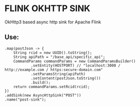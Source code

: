 # FLINK OKHTTP SINK
OkHttp3 based async http sink for Apache Flink
 

## Use:
```
.map(postJson -> {
    String rcid = new UUID().toString();
    String apiPath = "/base_api/specific_api";
    CommandParams commandParams = new CommandParamsBuilder()
            .setEntity(HOSTPORT) // "localhost:3000 / http://example.com / https:secure-domain.com"
            .setParamsString(apiPath)
            .setContent(postJson.toString())
            .build();
    return commandParams.setRcid(rcid);
})
.addSink(new AsyncHttpSink("POST"))
.name("post-sink");
```
